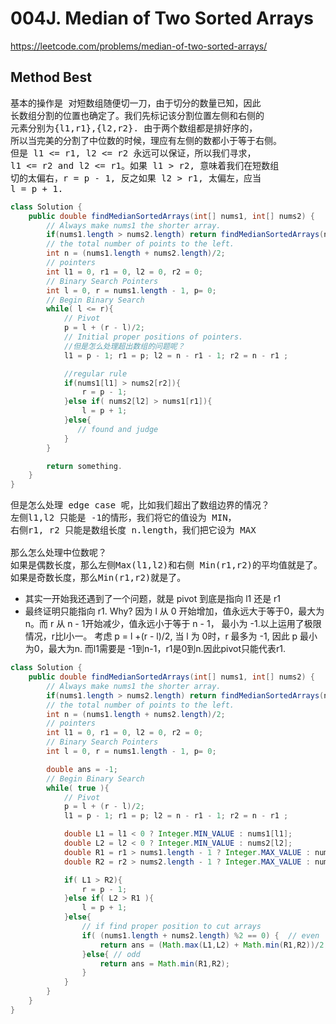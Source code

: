 # 004J. Median of Two Sorted Arrays

https://leetcode.com/problems/median-of-two-sorted-arrays/

## Method Best
<pre>
基本的操作是 对短数组随便切一刀，由于切分的数量已知，因此
长数组分割的位置也确定了。我们先标记该分割位置左侧和右侧的
元素分别为{l1,r1},{l2,r2}. 由于两个数组都是排好序的，
所以当完美的分割了中位数的时候，理应有左侧的数都小于等于右侧。
但是 l1 <= r1, l2 <= r2 永远可以保证，所以我们寻求，
l1 <= r2 and l2 <= r1。如果 l1 > r2, 意味着我们在短数组
切的太偏右，r = p - 1, 反之如果 l2 > r1, 太偏左，应当
l = p + 1.
</pre>

```java
class Solution {
    public double findMedianSortedArrays(int[] nums1, int[] nums2) {
        // Always make nums1 the shorter array.
        if(nums1.length > nums2.length) return findMedianSortedArrays(nums2, nums1);
        // the total number of points to the left.
        int n = (nums1.length + nums2.length)/2;
        // pointers
        int l1 = 0, r1 = 0, l2 = 0, r2 = 0;
        // Binary Search Pointers
        int l = 0, r = nums1.length - 1, p= 0;      
        // Begin Binary Search
        while( l <= r){
            // Pivot
            p = l + (r - l)/2;
            // Initial proper positions of pointers.
            //但是怎么处理超出数组的问题呢？
            l1 = p - 1; r1 = p; l2 = n - r1 - 1; r2 = n - r1 ;

            //regular rule
            if(nums1[l1] > nums2[r2]){
                r = p - 1;
            }else if( nums2[l2] > nums1[r1]){
                l = p + 1;
            }else{
               // found and judge
            }
        }

        return something.  
    }
}
```

<pre>
但是怎么处理 edge case 呢，比如我们超出了数组边界的情况？
左侧l1,l2 只能是 -1的情形，我们将它的值设为 MIN，
右侧r1, r2 只能是数组长度 n.length，我们把它设为 MAX

那么怎么处理中位数呢？
如果是偶数长度，那么左侧Max(l1,l2)和右侧 Min(r1,r2)的平均值就是了。
如果是奇数长度，那么Min(r1,r2)就是了。
</pre>

* 其实一开始我还遇到了一个问题，就是 pivot 到底是指向 l1 还是 r1
* 最终证明只能指向 r1. Why? 因为 l 从 0 开始增加，值永远大于等于0，最大为n。而
r 从 n - 1开始减少，值永远小于等于 n - 1， 最小为 -1.以上运用了极限情况，r比l小一。
考虑 p = l +(r - l)/2, 当 l 为 0时，r 最多为 -1, 因此 p 最小为0，最大为n.
而l1需要是 -1到n-1，r1是0到n.因此pivot只能代表r1.
```Java
class Solution {
    public double findMedianSortedArrays(int[] nums1, int[] nums2) {
        // Always make nums1 the shorter array.
        if(nums1.length > nums2.length) return findMedianSortedArrays(nums2, nums1);
        // the total number of points to the left.
        int n = (nums1.length + nums2.length)/2;
        // pointers
        int l1 = 0, r1 = 0, l2 = 0, r2 = 0;
        // Binary Search Pointers
        int l = 0, r = nums1.length - 1, p= 0;

        double ans = -1;
        // Begin Binary Search
        while( true ){
            // Pivot
            p = l + (r - l)/2;
            l1 = p - 1; r1 = p; l2 = n - r1 - 1; r2 = n - r1 ;

            double L1 = l1 < 0 ? Integer.MIN_VALUE : nums1[l1];
            double L2 = l2 < 0 ? Integer.MIN_VALUE : nums2[l2];
            double R1 = r1 > nums1.length - 1 ? Integer.MAX_VALUE : nums1[r1];
            double R2 = r2 > nums2.length - 1 ? Integer.MAX_VALUE : nums2[r2];     

            if( L1 > R2){
                r = p - 1;
            }else if( L2 > R1 ){
                l = p + 1;
            }else{
                // if find proper position to cut arrays
                if( (nums1.length + nums2.length) %2 == 0) {  // even
                    return ans = (Math.max(L1,L2) + Math.min(R1,R2))/2;
                }else{ // odd
                    return ans = Math.min(R1,R2);
                }
            }
        }
    }
}
```
